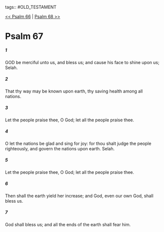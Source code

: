 tags:: #OLD_TESTAMENT

[<< Psalm 66](OLD_TESTAMENT/19_Psalms/Psalm_66.md) | [Psalm 68 >>](OLD_TESTAMENT/19_Psalms/Psalm_68.md)

# Psalm 67

##### 1

GOD be merciful unto us, and bless us; and cause his face to shine upon us; Selah.

##### 2

That thy way may be known upon earth, thy saving health among all nations.

##### 3

Let the people praise thee, O God; let all the people praise thee.

##### 4

O let the nations be glad and sing for joy: for thou shalt judge the people righteously, and govern the nations upon earth. Selah.

##### 5

Let the people praise thee, O God; let all the people praise thee.

##### 6

Then shall the earth yield her increase; and God, even our own God, shall bless us.

##### 7

God shall bless us; and all the ends of the earth shall fear him.
